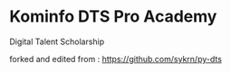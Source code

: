 # Kominfo DTS Pro Academy
Digital Talent Scholarship 

forked and edited from : https://github.com/sykrn/py-dts
